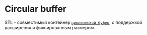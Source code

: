 # **Circular buffer**  

STL - совместимый контейнер [`циклический буфер`](https://en.wikipedia.org/wiki/Circular_buffer), с поддержкой расширения и фиксированным размером.
